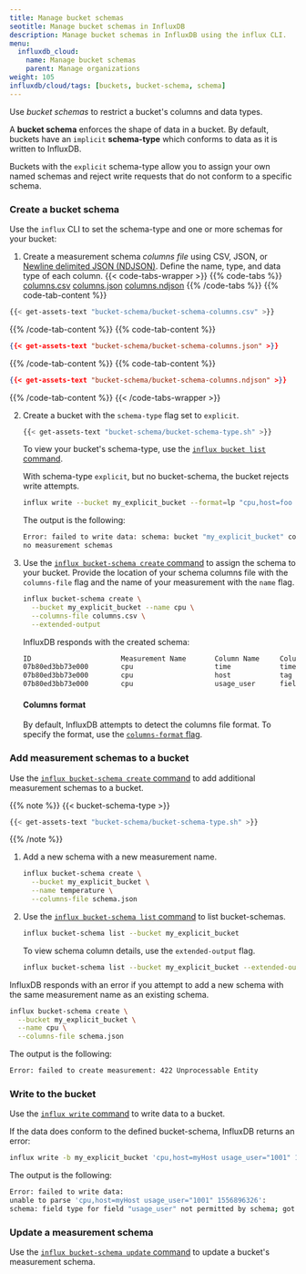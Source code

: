 ```yaml
---
title: Manage bucket schemas
seotitle: Manage bucket schemas in InfluxDB
description: Manage bucket schemas in InfluxDB using the influx CLI.
menu:
  influxdb_cloud:
    name: Manage bucket schemas
    parent: Manage organizations
weight: 105
influxdb/cloud/tags: [buckets, bucket-schema, schema]
---
```


Use *bucket schemas* to restrict a bucket's columns and data types.

A **bucket schema** enforces the shape of data in a bucket.
By default, buckets have an `implicit` **schema-type**  which conforms
to data as it is written to InfluxDB.

Buckets with the `explicit` schema-type allow you to assign your own named schemas
and reject write requests that do not conform to a specific schema.

### Create a bucket schema
Use the `influx` CLI to set the schema-type and one or more schemas for your bucket:

1. Create a measurement schema *columns file* using CSV, JSON, or [Newline delimited JSON (NDJSON)](http://ndjson.org/). Define the name, type, and data type of each column.
  {{< code-tabs-wrapper >}}
  {{% code-tabs %}}
  [columns.csv](#)
  [columns.json](#)
  [columns.ndjson](#)
  {{% /code-tabs %}}
  {{% code-tab-content %}}

  ```sh
  {{< get-assets-text "bucket-schema/bucket-schema-columns.csv" >}}
  ```

  {{% /code-tab-content %}}
  {{% code-tab-content %}}

  ```json
  {{< get-assets-text "bucket-schema/bucket-schema-columns.json" >}}
  ```

  {{% /code-tab-content %}}
  {{% code-tab-content %}}

  ```json
  {{< get-assets-text "bucket-schema/bucket-schema-columns.ndjson" >}}
  ```

  {{% /code-tab-content %}}
  {{< /code-tabs-wrapper >}}

2. Create a bucket with the `schema-type` flag set to `explicit`.

    ```sh
    {{< get-assets-text "bucket-schema/bucket-schema-type.sh" >}}
    ```

    To view your bucket's schema-type, use the [`influx bucket list` command](/influxdb/cloud/reference/cli/influx/bucket-schema/list).

    With schema-type `explicit`, but no bucket-schema, the
    bucket rejects write attempts.

    ```sh
    influx write --bucket my_explicit_bucket --format=lp "cpu,host=foo usage_user=0.5"
    ```

    The output is the following:
    ```sh
    Error: failed to write data: schema: bucket "my_explicit_bucket" contains
    no measurement schemas
    ```

3. Use the [`influx bucket-schema create` command](/influxdb/cloud/reference/cli/influx/bucket-schema/create) to assign the schema to your bucket.
   Provide the location of your schema columns file with the `columns-file` flag and the name of your measurement with the `name` flag.

   ```sh
   influx bucket-schema create \
     --bucket my_explicit_bucket --name cpu \
     --columns-file columns.csv \
     --extended-output
   ```

   InfluxDB responds with the created schema:

   ```sh
   ID                      Measurement Name       Column Name     Column Type   Column Data Type    Bucket ID
   07b80ed3bb73e000        cpu                    time            timestamp     4d5dbdfd5a67ae4f
   07b80ed3bb73e000        cpu                    host            tag           4d5dbdfd5a67ae4f
   07b80ed3bb73e000        cpu                    usage_user      field         float               4d5dbdfd5a67ae4f
   ```

   #### Columns format

    By default, InfluxDB attempts to detect the columns file format.
    To specify the format, use the [`columns-format` flag](/influxdb/cloud/reference/cli/influx/bucket-schema/create).  

### Add measurement schemas to a bucket
Use the [`influx bucket-schema create` command](/influxdb/cloud/reference/cli/influx/bucket-schema/create) to add additional measurement
schemas to a bucket.

{{% note %}}
{{< bucket-schema-type >}}
```sh
{{< get-assets-text "bucket-schema/bucket-schema-type.sh" >}}
```
{{% /note %}}

1. Add a new schema with a new measurement name.

    ```sh
    influx bucket-schema create \
      --bucket my_explicit_bucket \
      --name temperature \
      --columns-file schema.json
    ```

2. Use the [`influx bucket-schema list` command](/influxdb/cloud/reference/cli/influx/bucket-schema/list) to list bucket-schemas.

    ```sh
    influx bucket-schema list --bucket my_explicit_bucket
    ```

    To view schema column details, use the `extended-output` flag.

    ```sh
    influx bucket-schema list --bucket my_explicit_bucket --extended-output
    ```

InfluxDB responds with an error if you attempt to add a new schema with the
same measurement name as an existing schema.

```sh
influx bucket-schema create \
  --bucket my_explicit_bucket \
  --name cpu \
  --columns-file schema.json
```

The output is the following:
```sh
Error: failed to create measurement: 422 Unprocessable Entity
```

### Write to the bucket

Use the [`influx write` command](/influxdb/cloud/reference/cli/influx/write)
to write data to a bucket.

If the data does conform to the defined bucket-schema, InfluxDB returns an error:

```sh
influx write -b my_explicit_bucket 'cpu,host=myHost usage_user="1001" 1556896326'
```

The output is the following:
```sh
Error: failed to write data:
unable to parse 'cpu,host=myHost usage_user="1001" 1556896326':
schema: field type for field "usage_user" not permitted by schema; got String but expected Float
```

### Update a measurement schema

Use the [`influx bucket-schema update` command](/influxdb/cloud/reference/cli/influx/bucket-schema/update) to update a bucket's measurement schema.
